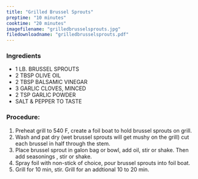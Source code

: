 ```yaml
---
title: "Grilled Brussel Sprouts"
preptime: "10 minutes"
cooktime: "20 minutes"
imagefilename: "grilledbrusselsprouts.jpg"
filedownloadname: "grilledbrusselsprouts.pdf"
---
```

### Ingredients
* 1 LB. BRUSSEL SPROUTS
* 2 TBSP OLIVE OIL
* 2 TBSP BALSAMIC VINEGAR
* 3 GARLIC CLOVES, MINCED
* 2 TSP GARLIC POWDER
* SALT & PEPPER TO TASTE

### Procedure:
1. Preheat grill to 540 F, create a foil boat to hold brussel sprouts on grill.
2. Wash and pat dry (wet brussel sprouts will get mushy on the grill) cut each brussel in half through the stem.
3. Place brussel sprout in galon bag or bowl, add oil, stir or shake. Then add seasonings , stir or shake.
4. Spray foil with non-stick of choice, pour brussel sprouts into foil boat.
5. Grill for 10 min, stir. Grill for an addtional 10 to 20 min.
